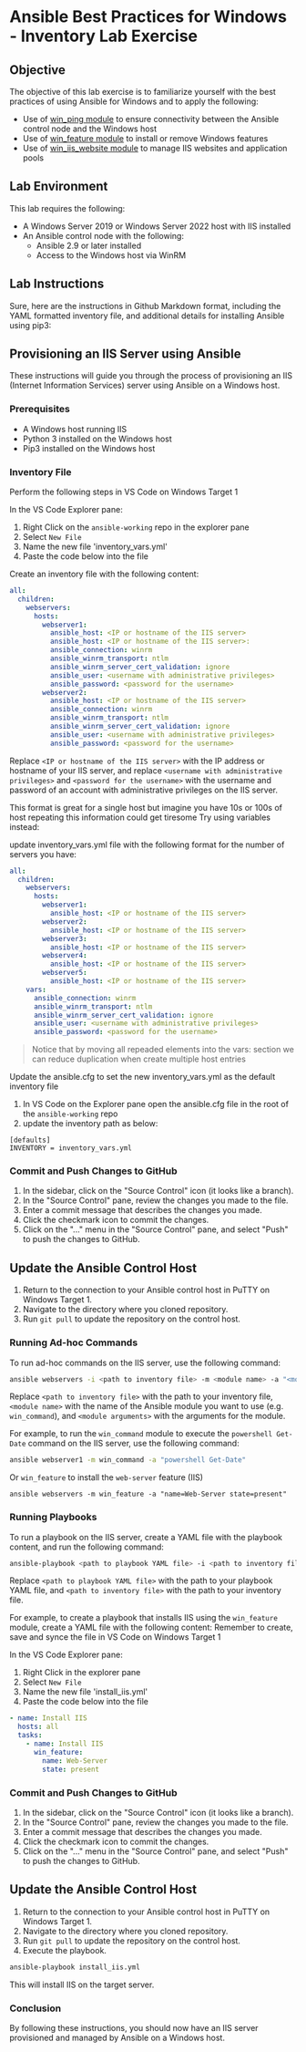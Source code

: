 # Ansible Best Practices for Windows - Inventory Lab Exercise

## Objective

The objective of this lab exercise is to familiarize yourself with the best practices of using Ansible for Windows and to apply the following:

- Use of [win_ping module](https://docs.ansible.com/ansible/latest/collections/ansible/windows/win_ping_module.html) to ensure connectivity between the Ansible control node and the Windows host
- Use of [win_feature module](https://docs.ansible.com/ansible/latest/collections/ansible/windows/win_feature_module.html) to install or remove Windows features
- Use of [win_iis_website module](https://docs.ansible.com/ansible/latest/collections/ansible/windows/win_iis_website_module.html) to manage IIS websites and application pools

## Lab Environment

This lab requires the following:

- A Windows Server 2019 or Windows Server 2022 host with IIS installed
- An Ansible control node with the following:
  - Ansible 2.9 or later installed
  - Access to the Windows host via WinRM

## Lab Instructions
Sure, here are the instructions in Github Markdown format, including the YAML formatted inventory file, and additional details for installing Ansible using pip3:

## Provisioning an IIS Server using Ansible

These instructions will guide you through the process of provisioning an IIS (Internet Information Services) server using Ansible on a Windows host.

### Prerequisites

- A Windows host running IIS
- Python 3 installed on the Windows host
- Pip3 installed on the Windows host

### Inventory File
Perform the following steps in VS Code on Windows Target 1

In the VS Code Explorer pane:

1. Right Click on the `ansible-working` repo in the explorer pane
1. Select `New File`
1. Name the new file 'inventory_vars.yml'
1. Paste the code below into the file


Create an inventory file with the following content:

```yml
all:
  children:
    webservers:
      hosts:
        webserver1:
          ansible_host: <IP or hostname of the IIS server>
          ansible_host: <IP or hostname of the IIS server>:
          ansible_connection: winrm
          ansible_winrm_transport: ntlm
          ansible_winrm_server_cert_validation: ignore
          ansible_user: <username with administrative privileges>
          ansible_password: <password for the username>
        webserver2:    
          ansible_host: <IP or hostname of the IIS server>
          ansible_connection: winrm
          ansible_winrm_transport: ntlm
          ansible_winrm_server_cert_validation: ignore
          ansible_user: <username with administrative privileges>
          ansible_password: <password for the username>

```
Replace `<IP or hostname of the IIS server>` with the IP address or hostname of your IIS server, and replace `<username with administrative privileges>` and `<password for the username>` with the username and password of an account with administrative privileges on the IIS server.

This format is great for a single host but imagine you have 10s or 100s of host repeating this information could get tiresome
Try using variables instead:

update inventory_vars.yml file with the following format for the number of servers you have:

```yml
all:
  children:
    webservers:
      hosts:
        webserver1:
          ansible_host: <IP or hostname of the IIS server>
        webserver2:
          ansible_host: <IP or hostname of the IIS server>
        webserver3:
          ansible_host: <IP or hostname of the IIS server>
        webserver4:
          ansible_host: <IP or hostname of the IIS server>
        webserver5:
          ansible_host: <IP or hostname of the IIS server>    
    vars:
      ansible_connection: winrm
      ansible_winrm_transport: ntlm
      ansible_winrm_server_cert_validation: ignore
      ansible_user: <username with administrative privileges>
      ansible_password: <password for the username>
```

> Notice that by moving all repeaded elements into the vars: section we can reduce duplication when create multiple host entries

Update the ansible.cfg to set the new inventory_vars.yml as the default inventory file

1. In VS Code on the Explorer pane open the ansible.cfg file in the root of the `ansible-working` repo
2. update the inventory path as below:

```
[defaults]
INVENTORY = inventory_vars.yml
```

### Commit and Push Changes to GitHub

1. In the sidebar, click on the "Source Control" icon (it looks like a branch).
2. In the "Source Control" pane, review the changes you made to the file.
3. Enter a commit message that describes the changes you made.
4. Click the checkmark icon to commit the changes.
5. Click on the "..." menu in the "Source Control" pane, and select "Push" to push the changes to GitHub.

## Update the Ansible Control Host

1. Return to the connection to your Ansible control host in PuTTY on Windows Target 1.
2. Navigate to the directory where you cloned repository.
3. Run `git pull` to update the repository on the control host.

### Running Ad-hoc Commands

To run ad-hoc commands on the IIS server, use the following command:

```bash
ansible webservers -i <path to inventory file> -m <module name> -a "<module arguments>"
```

Replace `<path to inventory file>` with the path to your inventory file, `<module name>` with the name of the Ansible module you want to use (e.g. `win_command`), and `<module arguments>` with the arguments for the module.

For example, to run the `win_command` module to execute the `powershell Get-Date` command on the IIS server, use the following command:

```bash
ansible webserver1 -m win_command -a "powershell Get-Date"
```

Or `win_feature` to install the `web-server` feature (IIS)

```
ansible webservers -m win_feature -a "name=Web-Server state=present"
```
### Running Playbooks

To run a playbook on the IIS server, create a YAML file with the playbook content, and run the following command:

```bash
ansible-playbook <path to playbook YAML file> -i <path to inventory file>
```

Replace `<path to playbook YAML file>` with the path to your playbook YAML file, and `<path to inventory file>` with the path to your inventory file.

For example, to create a playbook that installs IIS using the `win_feature` module, create a YAML file with the following content:
Remember to create, save and synce the file in VS Code on Windows Target 1

In the VS Code Explorer pane:

1. Right Click in the explorer pane
1. Select `New File`
1. Name the new file 'install_iis.yml'
1. Paste the code below into the file

```yml
- name: Install IIS
  hosts: all
  tasks:
    - name: Install IIS
      win_feature:
        name: Web-Server
        state: present
```

### Commit and Push Changes to GitHub

1. In the sidebar, click on the "Source Control" icon (it looks like a branch).
2. In the "Source Control" pane, review the changes you made to the file.
3. Enter a commit message that describes the changes you made.
4. Click the checkmark icon to commit the changes.
5. Click on the "..." menu in the "Source Control" pane, and select "Push" to push the changes to GitHub.

## Update the Ansible Control Host

1. Return to the connection to your Ansible control host in PuTTY on Windows Target 1.
2. Navigate to the directory where you cloned repository.
3. Run `git pull` to update the repository on the control host.
4. Execute the playbook.

```bash
ansible-playbook install_iis.yml
```

This will install IIS on the target server.

### Conclusion

By following these instructions, you should now have an IIS server provisioned and managed by Ansible on a Windows host.
